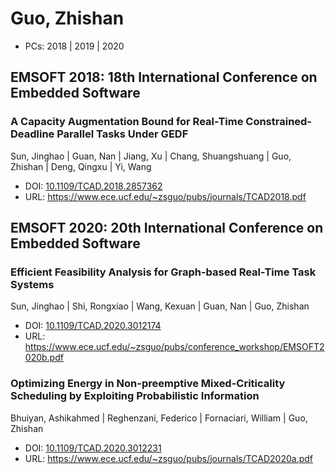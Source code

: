 # Guo, Zhishan

* PCs: 2018 | 2019 | 2020

## EMSOFT 2018: 18th International Conference on Embedded Software

### A Capacity Augmentation Bound for Real-Time Constrained-Deadline Parallel Tasks Under GEDF
Sun, Jinghao | Guan, Nan | Jiang, Xu | Chang, Shuangshuang | Guo, Zhishan | Deng, Qingxu | Yi, Wang
* DOI: [10.1109/TCAD.2018.2857362](https://doi.org/10.1109/TCAD.2018.2857362)
* URL: <https://www.ece.ucf.edu/~zsguo/pubs/journals/TCAD2018.pdf>

## EMSOFT 2020: 20th International Conference on Embedded Software

### Efficient Feasibility Analysis for Graph-based Real-Time Task Systems
Sun, Jinghao | Shi, Rongxiao | Wang, Kexuan | Guan, Nan | Guo, Zhishan
* DOI: [10.1109/TCAD.2020.3012174](https://doi.org/10.1109/TCAD.2020.3012174)
* URL: <https://www.ece.ucf.edu/~zsguo/pubs/conference_workshop/EMSOFT2020b.pdf>

### Optimizing Energy in Non-preemptive Mixed-Criticality Scheduling by Exploiting Probabilistic Information
Bhuiyan, Ashikahmed | Reghenzani, Federico | Fornaciari, William | Guo, Zhishan
* DOI: [10.1109/TCAD.2020.3012231](https://doi.org/10.1109/TCAD.2020.3012231)
* URL: <https://www.ece.ucf.edu/~zsguo/pubs/journals/TCAD2020a.pdf>

